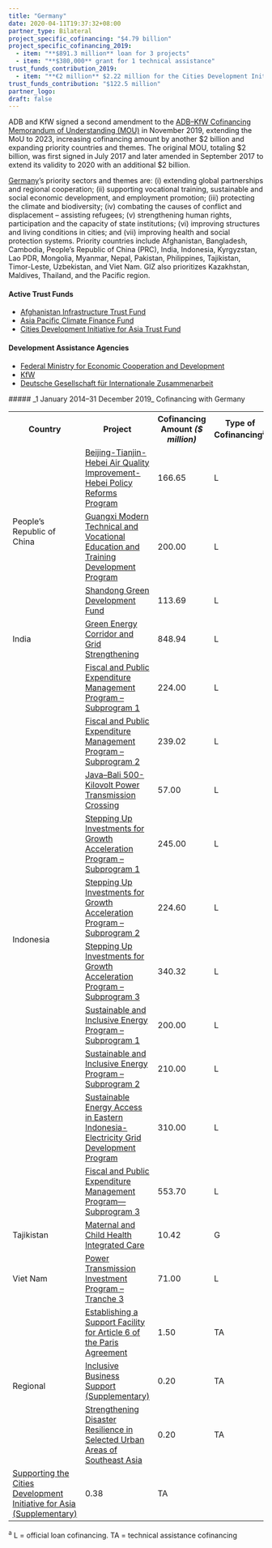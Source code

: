```yaml
---
title: "Germany"
date: 2020-04-11T19:37:32+08:00
partner_type: Bilateral
project_specific_cofinancing: "$4.79 billion"
project_specific_cofinancing_2019:
  - item: "**$891.3 million** loan for 3 projects"
  - item: "**$380,000** grant for 1 technical assistance" 
trust_funds_contribution_2019:
  - item: "**€2 million** $2.22 million for the Cities Development Initiative for Asia Trust Fund under the Urban Financing Partnership Facility" 
trust_funds_contribution: "$122.5 million"
partner_logo:
draft: false
---
```

ADB and KfW signed a second amendment to the [ADB–KfW Cofinancing Memorandum of Understanding (MOU)](https://www.adb.org/news/adb-kfw-expand-cofinancing-partnership-additional-2-billion) in November 2019, extending the MoU to 2023, increasing cofinancing amount by another $2 billion and expanding priority countries and themes. The original MOU, totaling $2 billion, was first signed in July 2017 and later amended in September 2017 to extend its validity to 2020 with an additional $2 billion.  

[Germany](https://www.adb.org/publications/germany-fact-sheet)’s priority sectors and themes are: (i) extending global partnerships and regional cooperation; (ii) supporting vocational training, sustainable and social economic development, and employment promotion; (iii) protecting the climate and biodiversity; (iv) combating the causes of conflict and displacement – assisting refugees; (v) strengthening human rights, participation and the capacity of state institutions; (vi) improving structures and living conditions in cities; and (vii) improving health and social protection systems. Priority countries include Afghanistan, Bangladesh, Cambodia, People’s Republic of China (PRC), India, Indonesia, Kyrgyzstan, Lao PDR, Mongolia, Myanmar, Nepal, Pakistan, Philippines, Tajikistan, Timor-Leste, Uzbekistan, and Viet Nam. GIZ also prioritizes Kazakhstan, Maldives, Thailand, and the Pacific region.

#### Active Trust Funds 

* [Afghanistan Infrastructure Trust Fund](./modalities/trust-funds/multi-partner-trust-funds/#aitf) 
* [Asia Pacific Climate Finance Fund](./modalities/trust-funds/multi-partner-trust-funds/#apcff) 
* [Cities Development Initiative for Asia Trust Fund](./modalities/financing-partnership-facilities/urban-financing-partnership-facility/#cdiatf)

#### Development Assistance Agencies 

* [Federal Ministry for Economic Cooperation and Development](https://www.bmz.de/en/)
* [KfW](https://www.kfw.de/KfW-Group/) 
* [Deutsche Gesellschaft für Internationale Zusammenarbeit](https://www.giz.de/en/html/index.html)

<split>
##### _1 January 2014–31 December 2019_ Cofinancing with Germany

<table class="table dr-partner-table">

<tr>
<th>Country</th>
<th>Project</th>
<th>Cofinancing Amount <em>($ million)</em></th>
<th>Type of Cofinancing<sup>a</sup></th>
</tr>
<tr>
<td rowspan="3">People’s Republic of China</td>
<td><a
href="https://www.adb.org/projects/49232-001/main" target="_blank">Beijing-Tianjin-Hebei Air Quality Improvement-Hebei Policy Reforms Program</a></td>
<td>166.65 </td>
<td>L</td>

</tr>
<tr>
<td><a href="https://www.adb.org/projects/49308-002/main" target="_blank">Guangxi Modern Technical and Vocational Education and Training Development Program</a></td>
<td>200.00 </td>
<td>L</td>

</tr>
<tr>
<td><a href="https://www.adb.org/projects/51194-001/main" target="_blank">Shandong Green Development Fund</a></td>
<td>113.69 </td>
<td>L</td>

</tr>
<tr>
<td>India</td>
<td><a href="https://www.adb.org/projects/44426-016/main" target="_blank">Green Energy Corridor and Grid Strengthening</a></td>
<td>848.94 </td>
<td>L</td>

</tr>
<tr>
<td rowspan="10">Indonesia</td>
<td><a href="https://www.adb.org/projects/50168-001/main" target="_blank">Fiscal and Public Expenditure Management Program – Subprogram 1</a></td>
<td>224.00 </td>
<td>L</td>

</tr>
<tr>
<td><a href="https://www.adb.org/projects/50168-002/main" target="_blank">Fiscal and Public Expenditure Management Program – Subprogram 2</a></td>
<td>239.02 </td>
<td>L</td>

</tr>
<tr>
<td><a href="https://www.adb.org/projects/42362-013/main" target="_blank">Java–Bali 500-Kilovolt Power Transmission Crossing</a></td>
<td>57.00 </td>
<td>L</td>

</tr>
<tr>
<td><a href="https://www.adb.org/projects/documents/loan-agreement-stepping-up-investments-growth-acceleration-program-sp-1"
target="_blank">Stepping Up Investments for Growth Acceleration Program – Subprogram 1</a></td>
<td>245.00 </td>
<td>L</td>
</tr>
<tr>
<td><a
href="https://www.adb.org/projects/documents/loan-3402-ino-stepping-up-investments-for-growth-acceleration-program-sp2-lbg"
target="_blank">Stepping Up Investments for Growth Acceleration Program –
Subprogram 2</a></td>
<td>224.60 </td>
<td>L</td>
</tr>
<tr>
<td><a href="https://www.adb.org/projects/48134-007/main" target="_blank">Stepping Up Investments for Growth Acceleration Program – Subprogram 3</a></td>
<td>340.32 </td>
<td>L</td>

</tr>
<tr>
<td><a href="https://www.adb.org/projects/49043-001/main" target="_blank">Sustainable and Inclusive Energy Program – Subprogram 1</a></td>
<td>200.00 </td>
<td>L</td>

</tr>
<tr>
<td><a href="https://www.adb.org/projects/49043-002/main" target="_blank">Sustainable and Inclusive Energy Program – Subprogram 2</a></td>
<td>210.00 </td>
<td>L</td>

</tr>
<tr>
<td><a
href="https://www.adb.org/projects/50016-001/main" target="_blank">Sustainable
Energy Access in Eastern Indonesia- Electricity Grid Development Program</a></td>
<td>310.00 </td>
<td>L</td>

</tr>
<tr>
<td><a
href="https://www.adb.org/projects/50168-003/main" target="_blank">Fiscal and Public Expenditure Management Program—Subprogram 3</a></td>
<td>553.70 </td>
<td>L</td>

</tr>

<tr>
<td>Tajikistan</td>
<td><a href="https://www.adb.org/projects/44426-016/main" target="_blank">Maternal and Child Health Integrated Care</a></td>
<td>10.42 </td>
<td>G</td>

</tr>

<tr>
<td>Viet Nam</td>
<td><a
href="https://www.adb.org/projects/42039-036/main" target="_blank">Power
Transmission Investment Program – Tranche 3</a></td>
<td>71.00 </td>
<td>L</td>

</tr>
<tr>
<td rowspan="3">Regional</td>
<td><a
href="https://www.adb.org/projects/50404-001/main" target="_blank">Establishing
a Support Facility for Article 6 of the Paris Agreement</a></td>
<td>1.50 </td>
<td>TA</td>

</tr>
<tr>
<td><a
href="https://www.adb.org/projects/46240-001/main" target="_blank">Inclusive Business Support (Supplementary)</a></td>
<td>0.20 </td>
<td>TA</td>

</tr>
<tr>
<td><a
href="https://www.adb.org/projects/48426-001/main" target="_blank">Strengthening
Disaster Resilience in Selected Urban Areas of Southeast Asia</a></td>
<td>0.20 </td>
<td>TA</td>
</tr>

<tr>
<td><a
href="https://www.adb.org/projects/47285-001/main" target="_blank">Supporting the Cities Development Initiative for Asia (Supplementary)</a></td>
<td>0.38 </td>
<td>TA</td>
</tr>


</table>

<p class="dr-footnote"><sup>a</sup> L = official loan cofinancing. TA = technical assistance cofinancing</p>